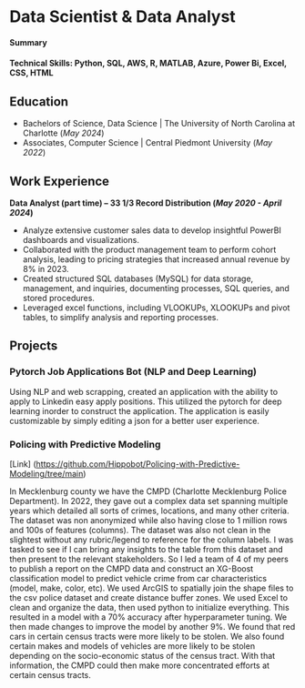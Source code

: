 # Data Scientist & Data Analyst

#### Summary


#### Technical Skills: Python, SQL, AWS, R, MATLAB, Azure, Power Bi, Excel, CSS, HTML

## Education

- Bachelors of Science, Data Science | The University of North Carolina at Charlotte (_May 2024_)
- Associates, Computer Science | Central Piedmont University (_May 2022_)

## Work Experience
**Data Analyst (part time) – 33 1/3 Record Distribution (_May 2020 - April 2024_)**
- Analyze extensive customer sales data to develop insightful PowerBI dashboards and visualizations.
- Collaborated with the product management team to perform cohort analysis, leading to pricing strategies that increased annual revenue by 8% in 2023.
- Created structured SQL databases (MySQL) for data storage, management, and inquiries, documenting processes, SQL queries, and stored procedures.
- Leveraged excel functions, including VLOOKUPs, XLOOKUPs and pivot tables, to simplify analysis and reporting processes.

## Projects
### Pytorch Job Applications Bot (NLP and Deep Learning)

Using NLP and web scrapping, created an application with the ability to apply to Linkedin easy apply positions. This utilized the pytorch for deep learning inorder to construct the application. The application is easily customizable by simply editing a json for a better user experience.

### Policing with Predictive Modeling
[Link] (https://github.com/Hippobot/Policing-with-Predictive-Modeling/tree/main)

In Mecklenburg county we have the CMPD (Charlotte Mecklenburg Police Department). In 2022, they gave out a complex data set spanning multiple years which detailed all sorts of crimes, locations, and many other criteria. The dataset was non anonymized while also having close to 1 million rows and 100s of features (columns). The dataset was also not clean in the slightest without any rubric/legend to reference for the column labels. I was tasked to see if I can bring any insights to the table from this dataset and then present to the relevant stakeholders. So I led a team of 4 of my peers to publish a report on the CMPD data and construct an XG-Boost classification model to predict vehicle crime from car characteristics (model, make, color, etc). We used ArcGIS to spatially join the shape files to the csv police dataset and create distance buffer zones.  We used Excel to clean and organize the data, then used python to initialize everything. This resulted in a model with a 70% accuracy after hyperparameter tuning. We then made changes to improve the model by another 9%. We found that red cars in certain census tracts were more likely to be stolen. We also found certain makes and models of vehicles are more likely to be stolen depending on the socio-economic status of the census tract. With that information, the CMPD could then make more concentrated efforts at certain census tracts.
